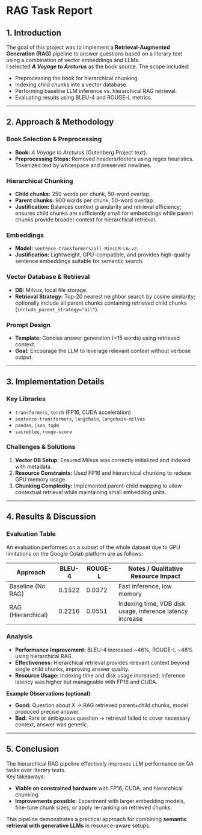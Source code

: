 # RAG Task Report

## 1. Introduction

The goal of this project was to implement a **Retrieval-Augmented Generation (RAG)** pipeline to answer questions based on a literary text using a combination of vector embeddings and LLMs.  
I selected **_A Voyage to Arcturus_** as the book source. The scope included:

- Preprocessing the book for hierarchical chunking.
- Indexing child chunks into a vector database.
- Performing baseline LLM inference vs. hierarchical RAG retrieval.
- Evaluating results using BLEU-4 and ROUGE-L metrics.

---

## 2. Approach & Methodology

### Book Selection & Preprocessing

- **Book:** _A Voyage to Arcturus_ (Gutenberg Project text).  
- **Preprocessing Steps:** Removed headers/footers using regex heuristics. Tokenized text by whitespace and preserved newlines.  

### Hierarchical Chunking

- **Child chunks:** 250 words per chunk, 50-word overlap.  
- **Parent chunks:** 900 words per chunk, 50-word overlap.  
- **Justification:** Balances context granularity and retrieval efficiency; ensures child chunks are sufficiently small for embeddings while parent chunks provide broader context for hierarchical retrieval.

### Embeddings

- **Model:** `sentence-transformers/all-MiniLM-L6-v2`.  
- **Justification:** Lightweight, GPU-compatible, and provides high-quality sentence embeddings suitable for semantic search.

### Vector Database & Retrieval

- **DB:** Milvus, local file storage.  
- **Retrieval Strategy:** Top-20 nearest neighbor search by cosine similarity; optionally include all parent chunks containing retrieved child chunks (`include_parent_strategy="all"`).

### Prompt Design

- **Template:** Concise answer generation (<15 words) using retrieved context.  
- **Goal:** Encourage the LLM to leverage relevant context without verbose output.

---

## 3. Implementation Details

### Key Libraries

- `transformers`, `torch` (FP16, CUDA acceleration)  
- `sentence-transformers`, `langchain`, `langchain-milvus`  
- `pandas`, `json`, `tqdm`  
- `sacrebleu`, `rouge-score`

### Challenges & Solutions

1. **Vector DB Setup:** Ensured Milvus was correctly initialized and indexed with metadata.  
2. **Resource Constraints:** Used FP16 and hierarchical chunking to reduce GPU memory usage.  
3. **Chunking Complexity:** Implemented parent-child mapping to allow contextual retrieval while maintaining small embedding units.  

---

## 4. Results & Discussion

### Evaluation Table

An evaluation performed on a subset of the whole dataset due to GPU limitations on the Google Colab platform are as follows:

| Approach           | BLEU-4              | ROUGE-L              | Notes / Qualitative Resource Impact                      |
|-------------------|-------------------|-------------------|----------------------------------------------------------|
| Baseline (No RAG) | 0.1522            | 0.0372            | Fast inference, low memory                                |
| RAG (Hierarchical)| 0.2216            | 0.0551            | Indexing time, VDB disk usage, inference latency increase|

### Analysis

- **Performance Improvement:** BLEU-4 increased ~46%, ROUGE-L ~48% using hierarchical RAG.  
- **Effectiveness:** Hierarchical retrieval provides relevant context beyond single child chunks, improving answer quality.  
- **Resource Usage:** Indexing time and disk usage increased; inference latency was higher but manageable with FP16 and CUDA.  

**Example Observations (optional)**:

- **Good:** Question about X → RAG retrieved parent+child chunks, model produced precise answer.  
- **Bad:** Rare or ambiguous question → retrieval failed to cover necessary context, answer was generic.  

---

## 5. Conclusion

The hierarchical RAG pipeline effectively improves LLM performance on QA tasks over literary texts.  
Key takeaways:

- **Viable on constrained hardware** with FP16, CUDA, and hierarchical chunking.  
- **Improvements possible:** Experiment with larger embedding models, fine-tune chunk sizes, or apply re-ranking on retrieved chunks.

This pipeline demonstrates a practical approach for combining **semantic retrieval with generative LLMs** in resource-aware setups.
